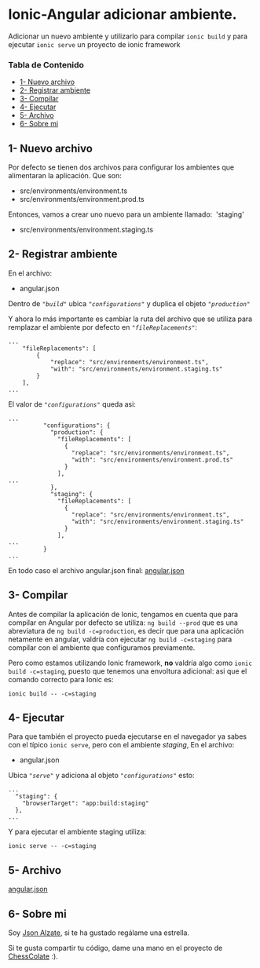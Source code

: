 # Ionic-Angular adicionar ambiente.<!-- omit in toc -->

Adicionar un nuevo ambiente y utilizarlo para compilar 	`ionic build` y para ejecutar `ionic serve` un proyecto de ionic framework

### Tabla de Contenido<!-- omit in toc -->

- [1- Nuevo archivo](#1--nuevo-archivo)
- [2- Registrar ambiente](#2--registrar-ambiente)
- [3- Compilar](#3--compilar)
- [4- Ejecutar](#4--ejecutar)
- [5- Archivo](#5--archivo)
- [6- Sobre mi](#6--sobre-mi)

## 1- Nuevo archivo
Por defecto se tienen dos archivos para configurar los ambientes que alimentaran la aplicación. Que son:

- src/environments/environment.ts
- src/environments/environment.prod.ts

Entonces, vamos a crear uno nuevo para un ambiente llamado: 
'staging'

- src/environments/environment.staging.ts

## 2- Registrar ambiente
En el archivo:

- angular.json

Dentro de *`"build"`* ubica *`"configurations"`* y duplica el objeto *`"production"`*

Y ahora lo más importante es cambiar la ruta del archivo que se utiliza para remplazar el ambiente por defecto en *`"fileReplacements"`*:

```
...
    "fileReplacements": [
        {
            "replace": "src/environments/environment.ts",
            "with": "src/environments/environment.staging.ts"
        }
    ],
...
```

El valor de *`"configurations"`* queda asi:
```
...
          "configurations": {
            "production": {
              "fileReplacements": [
                {
                  "replace": "src/environments/environment.ts",
                  "with": "src/environments/environment.prod.ts"
                }
              ],
...
            },
            "staging": {
              "fileReplacements": [
                {
                  "replace": "src/environments/environment.ts",
                  "with": "src/environments/environment.staging.ts"
                }
              ],
...
          }
...
```

En todo caso el archivo angular.json final:
[angular.json](https://github.com/json-alzate/Tutoriales/blob/master/files/1/angular.json)

## 3- Compilar
Antes de compilar la aplicación de Ionic, tengamos en cuenta que para compilar en Angular por defecto se utiliza:
`ng build --prod` que es una abreviatura de `ng build -c=production`, es decir que para una aplicación netamente en angular, valdría con ejecutar `ng build -c=staging` para  compilar con el ambiente que configuramos previamente.

Pero como estamos utilizando Ionic framework, **no** valdría algo como `ionic build -c=staging`, puesto que tenemos una envoltura adicional: asi que el comando correcto para Ionic es:

```
ionic build -- -c=staging
```



## 4- Ejecutar
Para que también el proyecto pueda ejecutarse en el navegador ya sabes con el típico `ionic serve`, pero con el ambiente *staging*,
En el archivo:

- angular.json

Ubica *`"serve"`* y adiciona al objeto *`"configurations"`* esto:

```
...
  "staging": {
    "browserTarget": "app:build:staging"
  },
...
```

Y para ejecutar el ambiente staging utiliza:
```
ionic serve -- -c=staging
```

## 5- Archivo
[angular.json](https://github.com/json-alzate/Tutoriales/blob/master/files/1/angular.json)

## 6- Sobre mi
Soy [Json Alzate](https://www.jheison.com), si te ha gustado regálame una estrella.

Si te gusta compartir tu código, dame una mano en el proyecto de [ChessColate](https://github.com/json-alzate/ChessColate) :).